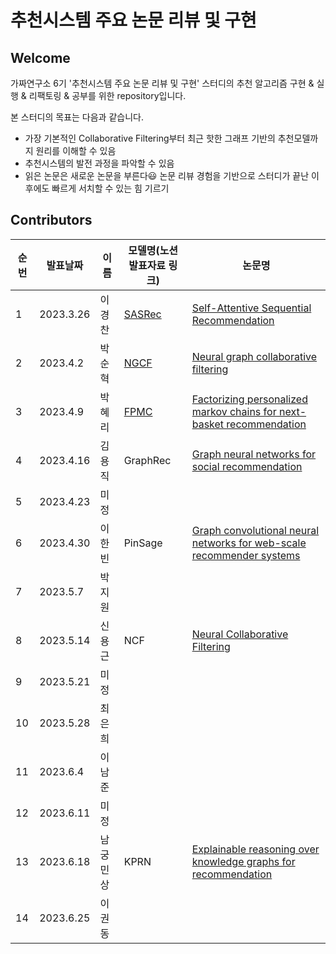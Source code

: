 # 추천시스템 주요 논문 리뷰 및 구현


## Welcome
가짜연구소 6기 '추천시스템 주요 논문 리뷰 및 구현' 스터디의 추천 알고리즘 구현 & 실행 & 리팩토링 & 공부를 위한 repository입니다.

본 스터디의 목표는 다음과 같습니다.
- 가장 기본적인 Collaborative Filtering부터 최근 핫한 그래프 기반의 추천모델까지 원리를 이해할 수 있음
- 추천시스템의 발전 과정을 파악할 수 있음
- 읽은 논문은 새로운 논문을 부른다😃 논문 리뷰 경험을 기반으로 스터디가 끝난 이후에도 빠르게 서치할 수 있는 힘 기르기


## Contributors

| 순번 | 발표날짜  | 이름     | 모델명(노션 발표자료 링크) | 논문명 |
| ---- | --------- | -------- | ------ | ------ |
| 1    | 2023.3.26 | 이경찬   |   [SASRec](https://www.notion.so/chanrankim/SASRec-23cfd848c75143f890adc7cc17dba8a3?pvs=4)     |   [Self-Attentive Sequential Recommendation](https://arxiv.org/pdf/1808.09781.pdf)     |
| 2    | 2023.4.2  | 박순혁   |   [NGCF](https://www.notion.so/chanrankim/NGCF-4b7770de468947b99268df3cd6bd1823?pvs=4)     |  [Neural graph collaborative filtering](https://arxiv.org/abs/1905.08108)      |
| 3    | 2023.4.9  | 박혜리   |    [FPMC](https://www.notion.so/chanrankim/FPMC-27d788aa42ba408688656e93ad87c0ee?pvs=4)    |    [Factorizing personalized markov chains for next-basket recommendation](https://dl.acm.org/doi/10.1145/1772690.1772773)    |
| 4    | 2023.4.16 | 김용직   |   GraphRec     |   [Graph neural networks for social recommendation](https://arxiv.org/abs/1902.07243)     |
| 5    | 2023.4.23 | 미정   |        |        |
| 6    | 2023.4.30 | 이한빈   |  PinSage      |  [Graph convolutional neural networks for web-scale recommender systems](https://arxiv.org/abs/1806.01973)      |
| 7    | 2023.5.7  | 박지원   |        |        |
| 8    | 2023.5.14 | 신용근   |  NCF    |  [Neural Collaborative Filtering](https://arxiv.org/abs/1708.05031)      |
| 9    | 2023.5.21 | 미정   |        |        |
| 10   | 2023.5.28 | 최은희   |        |        |
| 11   | 2023.6.4  | 이남준   |        |        |
| 12   | 2023.6.11 | 미정   |        |        |
| 13   | 2023.6.18 | 남궁민상 |  KPRN      |  [Explainable reasoning over knowledge graphs for recommendation](https://arxiv.org/abs/1905.08108)      |
|14|2023.6.25|이권동|||





